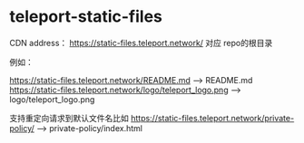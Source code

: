 # teleport-static-files

CDN address： https://static-files.teleport.network/ 对应 repo的根目录

例如： 

https://static-files.teleport.network/README.md --> README.md
https://static-files.teleport.network/logo/teleport_logo.png --> logo/teleport_logo.png

支持重定向请求到默认文件名比如
https://static-files.teleport.network/private-policy/ --> private-policy/index.html
